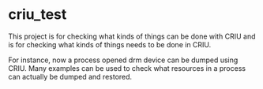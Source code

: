 # criu_test
This project is for checking what kinds of things can be done with CRIU
and is for checking what kinds of things needs to be done in CRIU.

For instance, now a process opened drm device can be dumped using CRIU.
Many examples can be used to check what resources in a process can actually
be dumped and restored.
